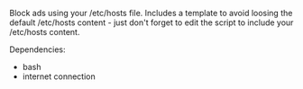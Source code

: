 Block ads using your /etc/hosts file. Includes a template to avoid loosing the default /etc/hosts content - just don't forget to edit the script to include your /etc/hosts content.

Dependencies:
- bash
- internet connection
